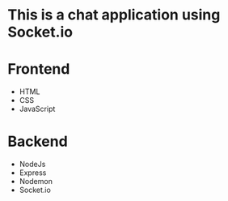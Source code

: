 # This is a chat application using Socket.io

# Frontend
- HTML
- CSS
- JavaScript

# Backend
- NodeJs
- Express
- Nodemon
- Socket.io